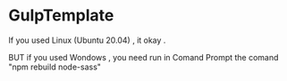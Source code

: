 # GulpTemplate
If you used Linux (Ubuntu 20.04) , it okay .

BUT if you used Wondows , you need run in Comand Prompt the comand "npm rebuild node-sass"
